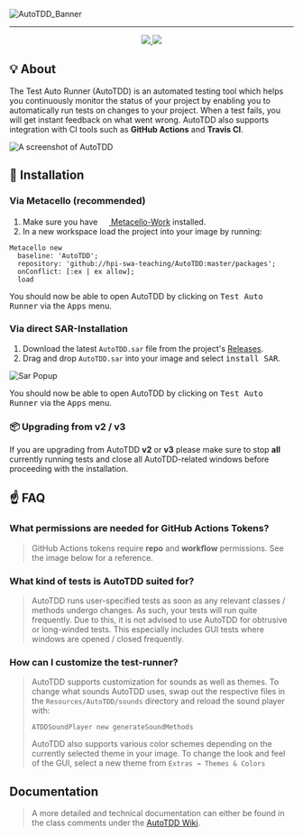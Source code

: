 ![AutoTDD_Banner](https://user-images.githubusercontent.com/58258541/126001012-dac234d9-e242-4ac0-86d1-0b227f237321.png)

---

<p align="center">
  <a href="https://github.com/hpi-swa-teaching/AutoTDD/actions">
    <img src="https://github.com/hpi-swa-teaching/AutoTDD/workflows/CI/badge.svg?branch=dev" />
  </a>
  <a href="https://coveralls.io/github/hpi-swa-teaching/AutoTDD?branch=dev">
    <img src="https://coveralls.io/repos/github/hpi-swa-teaching/AutoTDD/badge.svg?branch=dev" />
  </a>
</p>

## 💡 About

The Test Auto Runner (AutoTDD) is an automated testing tool which helps you continuously monitor the status of your project by enabling you to automatically run tests on changes to your project. When a test fails, you will get instant feedback on what went wrong. AutoTDD also supports integration with CI tools such as **GitHub Actions** and **Travis CI**.

![A screenshot of AutoTDD](https://user-images.githubusercontent.com/38653851/126059400-d8b96865-1f08-4f6b-81e6-f919c3055424.png)

## 💾 Installation

### Via Metacello (recommended)

1. Make sure you have [<img src="https://squeak.de/static/img/favicon.png" width="16" height="16"> Metacello-Work](https://github.com/Metacello/metacello) installed.
2. In a new workspace load the project into your image by running:

```smalltalk
Metacello new
  baseline: 'AutoTDD';
  repository: 'github://hpi-swa-teaching/AutoTDD:master/packages';
  onConflict: [:ex | ex allow];
  load
```

You should now be able to open AutoTDD by clicking on <kbd>Test Auto Runner</kbd> via the <kbd>Apps</kbd> menu.

### Via direct SAR-Installation

1. Download the latest `AutoTDD.sar` file from the project's [Releases](https://github.com/hpi-swa-teaching/AutoTDD/releases).
2. Drag and drop `AutoTDD.sar` into your image and select <kbd>install SAR</kbd>.

![Sar Popup](https://user-images.githubusercontent.com/38653851/126059197-f00de748-cbf6-466a-910d-bd5f8a4831bd.png)

You should now be able to open AutoTDD by clicking on <kbd>Test Auto Runner</kbd> via the <kbd>Apps</kbd> menu.

### 📦 Upgrading from v2 / v3

If you are upgrading from AutoTDD **v2** or **v3** please make sure to stop **all** currently running tests and close all AutoTDD-related windows before proceeding with the installation.

## ☝️ FAQ

### What permissions are needed for GitHub Actions Tokens?

> GitHub Actions tokens require **repo** and **workflow** permissions. See the image below for a reference.

### What kind of tests is AutoTDD suited for?

> AutoTDD runs user-specified tests as soon as any relevant classes / methods undergo changes. As such, your tests will run quite frequently. Due to this, it is not advised to use AutoTDD for obtrusive or long-winded tests. This especially includes GUI tests where windows are opened / closed frequently. 

### How can I customize the test-runner?

> AutoTDD supports customization for sounds as well as themes. To change what sounds AutoTDD uses, swap out the respective files in the `Resources/AutoTDD/sounds` directory and reload the sound player with:
> ```smalltalk
> ATDDSoundPlayer new generateSoundMethods
> ```
> AutoTDD also supports various color schemes depending on the currently selected theme in your image. To change the look and feel of the GUI, select a new theme from `Extras → Themes & Colors`


## Documentation

> A more detailed and technical documentation can either be found in the class comments under the [AutoTDD Wiki](https://github.com/hpi-swa-teaching/AutoTDD/wiki).
